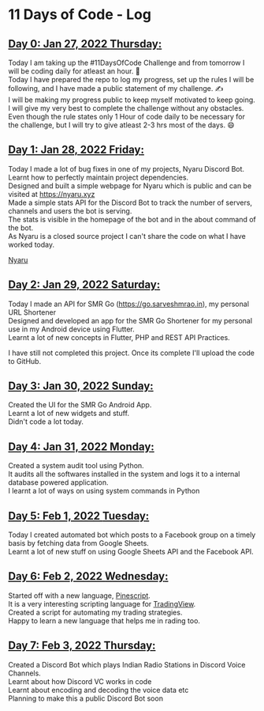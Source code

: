 # **11 Days of Code - Log**
## <u>Day 0: Jan 27, 2022 **Thursday**: </u>
Today I am taking up the #11DaysOfCode Challenge and from tomorrow I will be coding daily for atleast an hour. 📢 <br>
Today I have prepared the repo to log my progress, set up the rules I will be following, and I have made a public statement of my challenge. ✍️ <br>
I will be making my progress public to keep myself motivated to keep going. I will give my very best to complete the challenge without any obstacles. Even though the rule states only 1 Hour of code daily to be necessary for the challenge, but I will try to give atleast 2-3 hrs most of the days. 😄<br>


## <u>Day 1: Jan 28, 2022 **Friday**: </u>
Today I made a lot of bug fixes in one of my projects, Nyaru Discord Bot. Learnt how to perfectly maintain project dependencies. <br>
Designed and built a simple webpage for Nyaru which is public and can be visited at https://nyaru.xyz<br>
Made a simple stats API for the Discord Bot to track the number of servers, channels and users the bot is serving.<br>
The stats is visible in the homepage of the bot and in the about command of the bot.<br>
As Nyaru is a closed source project I can't share the code on what I have worked today.

[Nyaru](https://nyaru.xyz)

## <u>Day 2: Jan 29, 2022 **Saturday**: </u>
Today I made an API for SMR Go (https://go.sarveshmrao.in), my personal URL Shortener<br>
Designed and developed an app for the SMR Go Shortener for my personal use in my Android device using Flutter.<br>
Learnt a lot of new concepts in Flutter, PHP and REST API Practices.<br>

I have still not completed this project. Once its complete I'll upload the code to GitHub.

## <u>Day 3: Jan 30, 2022 **Sunday**: </u>
Created the UI for the SMR Go Android App.<br>
Learnt a lot of new widgets and stuff.<br>
Didn't code a lot today.<br>


## <u>Day 4: Jan 31, 2022 **Monday**: </u>
Created a system audit tool using Python.<br>
It audits all the softwares installed in the system and logs it to a internal database powered application.<br>
I learnt a lot of ways on using system commands in Python<br>


## <u>Day 5: Feb 1, 2022 **Tuesday**: </u>
Today I created automated bot which posts to a Facebook group on a timely basis by fetching data from Google Sheets.<br>
Learnt a lot of new stuff on using Google Sheets API and the Facebook API.<br>


## <u>Day 6: Feb 2, 2022 **Wednesday**: </u>
Started off with a new language, [Pinescript](https://www.tradingview.com/pine-script-docs/en/v5/Introduction.html).<br>
It is a very interesting scripting language for [TradingView](https://tradingview.com).<br>
Created a script for automating my trading strategies.<br>
Happy to learn a new language that helps me in rading too.<br>

## <u>Day 7: Feb 3, 2022 **Thursday**: </u>
Created a Discord Bot which plays Indian Radio Stations in Discord Voice Channels.<br>
Learnt about how Discord VC works in code<br>
Learnt about encoding and decoding the voice data etc<br>
Planning to make this a public Discord Bot soon<br>
